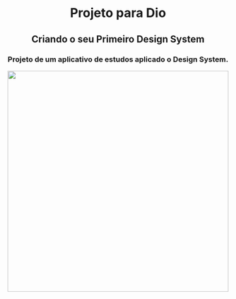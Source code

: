<div>
<h1 align="center"> Projeto para Dio </h1>
<h2 align="center"> Criando o seu Primeiro Design System</h2>
<h3 align="center"> Projeto de um aplicativo de estudos aplicado o Design System. </h3>

<div align="center">
<img src="https://github.com/leandrobernardes87/projetoux-wireframe/assets/142514459/e167a25d-f082-4a17-a0cc-8add74352ab9" width="500px" />
</div>
</div>
